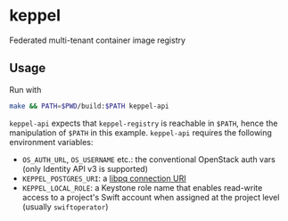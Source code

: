 # keppel

Federated multi-tenant container image registry

## Usage

Run with 

```bash
make && PATH=$PWD/build:$PATH keppel-api
```

`keppel-api` expects that `keppel-registry` is reachable in `$PATH`, hence the manipulation of `$PATH` in this example.
`keppel-api` requires the following environment variables:

- `OS_AUTH_URL`, `OS_USERNAME` etc.: the conventional OpenStack auth vars (only Identity API v3 is supported)
- `KEPPEL_POSTGRES_URI`: a [libpq connection URI](https://www.postgresql.org/docs/9.6/static/libpq-connect.html#LIBPQ-CONNSTRING)
- `KEPPEL_LOCAL_ROLE`: a Keystone role name that enables read-write access to a project's Swift account when assigned at the project level (usually `swiftoperator`)
